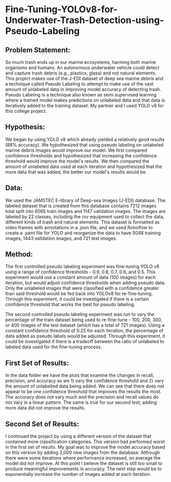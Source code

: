 # Fine-Tuning-YOLOv8-for-Underwater-Trash-Detection-using-Pseudo-Labeling
## Problem Statement:
So much trash ends up in our marine ecosystems, harming both marine organisms and humans. An autonomous underwater vehicle could detect and capture trash debris (e.g., plastics, glass) and not natural elements. This project makes use of the J-EDI dataset of deep sea marine debris and a technique called Pseudo Labeling to attempt to make use of the vast amount of unlabeled data in improving model accuracy of detecting trash. Pseudo Labeling is a technique also known as semi supervised learning where a trained model makes predictions on unlabeled data and that data is iteratively added to the training dataset. My partner and I used YOLO v8 for this college project.
## Hypothesis:
We began by using YOLO v8 which already yielded a relatively good results (88% accuracy). We hypothesized that using pseudo labeling on unlabeled marine debris images would improve our model. We first compared confidence thresholds and hypothesized that increasing the confidence threshold would improve the model's results. We then compared the amount of unlabeled data used at each iteration and hypothesized that the more data that was added, the better our model's results would be.
## Data:
We used the JAMSTEC E-library of Deep-sea Images (J-EDI) database. The labeled dataset that is created from this database contains 7212 images total split into 6065 train images and 1147 validation images. The images are labeled by 22 classes, including the rov equipment used to collect the data, different kinds of trash and natural elements. This dataset is formatted as video frames with annotations in a .json file, and we used Roboflow to create a .yaml file for YOLO and reorganize the data to have 5048 training images, 1443 validation images, and 721 test images. 
## Method:
The first controlled pseudo labeling experiment was fine-tuning YOLO v8 using a range of confidence thresholds - 0.9, 0.8, 0.7, 0.6, and 0.5. This experiment would use a constant amount of data (100 images) for each iteration, but would adjust confidence thresholds when adding pseudo data. Only the unlabeled images that were classified with a confidence greater than said threshold would be fed back into YOLOv8 for re-fine-tuning. Through this experiment, it could be investigated if there is a certain confidence threshold that works the best for pseudo labeling. 

The second controlled pseudo labeling experiment was run to vary the percentage of the train dataset being used to re-fine-tune - 100, 200, 300, or 400 images of the test dataset (which has a total of 721 images).  Using a constant confidence threshold of 0.25 for each iteration, the percentage of data added as pseudo labels would be adjusted. Through this experiment, it could be investigated if there is a tradeoff between the ratio of unlabeled to labeled data used for the fine-tuning process. 
## First Set of Results:
In the data folder we have the plots that examine the changes in recall, precision, and accuracy as we 1) vary the confidence threshold and 2) vary the amount of unlabelled data being added. We can see that there does not appear to be one confidence threshold that improves the results the most. The accuracy does not vary much and the precision and recall values do not vary in a linear pattern. The same is true for our second test; adding more data did not improve the results.
## Second Set of Results:
I continued the project by using a different version of the dataset that contained more classification categories. This version had performed worst in the first set of results. My goal was to improve the model accuracy based on this version by adding 2,000 new images from the database. Although there were some iterations where performance increased, on average the model did not improve. At this point I believe the dataset is still too small to produce meaningful improvements in accuracy. The next step would be to exponentially increase the number of images added at each iteration.
